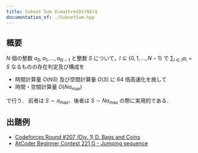 ```yaml
---
title: Subset Sum $\mathrm{O}(NS)$
documentation_of: ./SubsetSum.hpp
---
```


## 概要
$N$ 個の整数 $a_0, a_1, \dots , a_{N - 1}$ と整数 $S$ について，$I \subseteq \{0, 1, \dots, N - 1\}$ で $\sum_{i \in I} a_i = S$ なるものの存在判定及び構成を

- 時間計算量 $O(NS)$ 及び空間計算量 $O(S)$ に 64 倍高速化を施して
- 時間・空間計算量 $O(N a_{\max})$

で行う．
前者は $S \sim a_{\max}$、後者は $S \sim Na_{\max}$ の際に実用的である．

## 出題例
- [Codeforces Round #207 (Div. 1) D. Bags and Coins](https://codeforces.com/contest/356/problem/D)
- [AtCoder Beginner Contest 221 G - Jumping sequence](https://atcoder.jp/contests/abc221/tasks/abc221_g)
